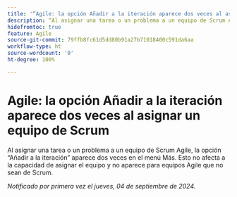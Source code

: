 ```yaml
---
title: '“Agile: la opción Añadir a la iteración aparece dos veces al asignar un equipo de Scrum”'
description: “Al asignar una tarea o un problema a un equipo de Scrum Agile, la opción Añadir a la iteración aparece dos veces en el menú Más. Esto no afecta a la capacidad de asignar el equipo y no aparece para equipos Agile que no sean de Scrum”.
hidefromtoc: true
feature: Agile
source-git-commit: 79ffb8fc61d5dd80b91a27b71018400c591da6aa
workflow-type: ht
source-wordcount: '0'
ht-degree: 100%

---
```


# Agile: la opción Añadir a la iteración aparece dos veces al asignar un equipo de Scrum

Al asignar una tarea o un problema a un equipo de Scrum Agile, la opción “Añadir a la iteración” aparece dos veces en el menú Más. Esto no afecta a la capacidad de asignar el equipo y no aparece para equipos Agile que no sean de Scrum.

_Notificado por primera vez el jueves, 04 de septiembre de 2024._
